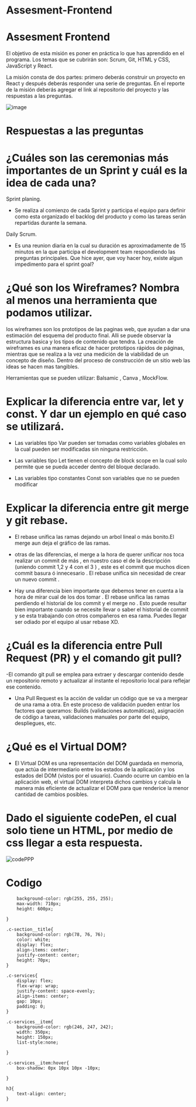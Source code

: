 # Assesment-Frontend

<h1>Assesment Frontend</h1>

El objetivo de esta misión es poner en práctica lo que has aprendido en el programa. Los temas que se cubrirán son: Scrum, Git, HTML y CSS, JavaScript y React.

La misión consta de dos partes: primero deberás construir un proyecto en React y después deberás responder una serie de preguntas. En el reporte de la misión deberás agregar el link al repositorio del proyecto y las respuestas a las preguntas.



![image](https://user-images.githubusercontent.com/115027137/205542594-9d873249-037e-4e43-927a-f82da09e94a1.png)

<h1></h1>





<h1>Respuestas a las preguntas</h1>

<h1>¿Cuáles son las ceremonias más importantes de un Sprint y cuál es la idea de cada una?</h1>
Sprint planing.

- Se realiza al comienzo de cada Sprint y participa el equipo para definir como esta organizado el backlog del producto y como las tareas serán repartidas durante la semana.

Daily Scrum.

- Es una reunion diaria en la cual su duración es aproximadamente de 15 minutos en la que participa el development team respondiendo las preguntas principales. Que hice ayer, que voy hacer hoy, existe algun impedimento para el sprint goal?

<h1>¿Qué son los Wireframes? Nombra al menos una herramienta que podamos utilizar.</h1>


los wireframes son los prototipos de las paginas web, que ayudan a dar una estimación del esquema del producto final. Alli se puede observar la estructura basica y los tipos de contenido que tendra. La creación de wireframes es una manera eficaz de hacer prototipos rápidos de páginas, mientras que se realiza a la vez una medición de la viabilidad de un concepto de diseño. Dentro del proceso de construcción de un sitio web las ideas se hacen mas tangibles.

Herramientas que se pueden utilizar: Balsamic , Canva , MockFlow.

<h1>Explicar la diferencia entre var, let y const. Y dar un ejemplo en qué caso se utilizará.</h1>


- Las variables tipo Var pueden ser tomadas como variables globales en la cual pueden ser modificadas sin ninguna restricción.

- Las variables tipo Let tienen el concepto de block scope en la cual solo permite que se pueda acceder dentro del bloque declarado.

- Las variables tipo constantes Const son variables que no se pueden modificar

<h1>Explicar la diferencia entre git merge y git rebase.</h1>

- El rebase unifica las ramas dejando un arbol lineal o más bonito.El merge aun deja el gráfico de las ramas.

- otras de las diferencias, el merge a la hora de querer unificar nos toca realizar un commit de más , en nuestro caso el de la descripción (uniendo commit 1,2 y 4 con el 3 ) , este es el commit que muchos dicen commit basura ó innecesario . El rebase unifica sin necesidad de crear un nuevo commit .

- Hay una diferencia bien importante que debemos tener en cuenta a la hora de mirar cual de los dos tomar . El rebase unifica las ramas perdiendo el historial de los commit y el merge no . Esto puede resultar bien importante cuando se necesite llevar o saber el historial de commit y se esta trabajando con otros compañeros en esa rama. Puedes llegar ser odiado por el equipo al usar rebase XD.

<h1>¿Cuál es la diferencia entre Pull Request (PR) y el comando git pull?</h1>

-El comando git pull se emplea para extraer y descargar contenido desde un repositorio remoto y actualizar al instante el repositorio local para reflejar ese contenido.

- Una Pull Request es la acción de validar un código que se va a mergear de una rama a otra. En este proceso de validación pueden entrar los factores que queramos: Builds (validaciones automáticas), asignación de código a tareas, validaciones manuales por parte del equipo, despliegues, etc.

<h1>¿Qué es el Virtual DOM?</h1>

- El Virtual DOM es una representación del DOM guardada en memoria, que actúa de intermediario entre los estados de la aplicación y los estados del DOM (vistos por el usuario). Cuando ocurre un cambio en la aplicación web, el virtual DOM interpreta dichos cambios y calcula la manera más eficiente de actualizar el DOM para que renderice la menor cantidad de cambios posibles.

<h1>Dado el siguiente codePen, el cual solo tiene un HTML, por medio de css llegar a esta respuesta.</h1>

![codePPP](https://user-images.githubusercontent.com/115027137/205544344-58183164-59e7-417c-90a8-f881ee040541.png)


<h1>Codigo</h1>

``` .c-section{
    background-color: rgb(255, 255, 255);
    max-width: 710px;
    height: 600px;
    
}

.c-section__title{
    background-color: rgb(78, 76, 76);
    color: white;
    display: flex;
    align-items: center;
    justify-content: center;
    height: 70px;
}

.c-services{
    display: flex;
    flex-wrap: wrap;
    justify-content: space-evenly;
    align-items: center;
    gap: 10px;
    padding: 0;
}

.c-services__item{
    background-color: rgb(246, 247, 242);
    width: 350px;
    height: 150px;
    list-style:none;

}

.c-services__item:hover{
    box-shadow: 0px 10px 10px -10px;
    
}

h3{
    text-align: center;
}

```

